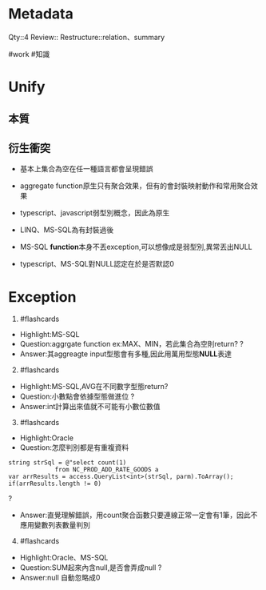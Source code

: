 # Metadata
Qty::4
Review::
Restructure::relation、summary

#work #知識 
# Unify

## 本質

## 衍生衝突

- 基本上集合為空在任一種語言都會呈現錯誤
- aggregate function原生只有聚合效果，但有的會封裝映射動作和常用聚合效果
- typescript、javascript弱型別概念，因此為原生
- LINQ、MS-SQL為有封裝過後

- MS-SQL **function**本身不丟exception,可以想像成是弱型別,異常丟出NULL
- typescript、MS-SQL對NULL認定在於是否默認0


# Exception

1. #flashcards 
- Highlight:MS-SQL
- Question:aggrgate function ex:MAX、MIN，若此集合為空則return?
?
- Answer:其aggreagte input型態會有多種,因此用萬用型態**NULL**表達

2. #flashcards 
- Highlight:MS-SQL,AVG在不同數字型態return?
- Question:小數點會依據型態做進位
?
- Answer:int計算出來值就不可能有小數位數值 

3. #flashcards 
- Highlight:Oracle
- Question:怎麼判別都是有重複資料
```
string strSql = @"select count(1)
             from NC_PROD_ADD_RATE_GOODS a
var arrResults = access.QueryList<int>(strSql, parm).ToArray();
if(arrResults.length != 0)
```
?
- Answer:直覺理解錯誤，用count聚合函數只要連線正常一定會有1筆，因此不應用變數列表數量判別

4. #flashcards 
- Highlight:Oracle、MS-SQL
- Question:SUM起來內含null,是否會弄成null
?
- Answer:null 自動忽略成0


